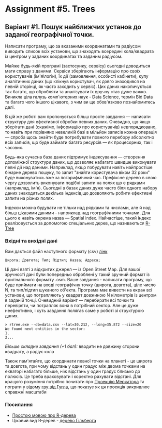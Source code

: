 # Assignment #5. Trees
## Варіант #1. Пошук найближчих установ до заданої географічної точки.
Написати програму, що за вказаними координатами та радіусом виводить список всіх установи, що знаходять всередині кола/квадрата із центром у заданих координатах та заданим радіусом.

Майже будь-якій програмі (застосунку, сервісу) сьогодні доводиться мати справу з  даними. Сервіси зберігають інформацію про своїх користувачів (ім'я\логін), їх дії (замовлення, особисті кабінети), купу аналітичних даних (що клікнув користувач, як довго знаходився на певній сторінці, як часто заходить у сервіс). Цих даних накопичується так багато, що обробляти та аналізувати їх вручну стає дуже важко. Виникла ціла галузь комп'ютерних наук - Data Science, термін Bid Data та багато чого іншого цікавого, з чим ви ще обов'язково познайомитесь далі.

В цій же роботі вам пропонується більш просте завдання — написати структуру  для ефективної обробки певних даних. Очевидно, що якщо зберігати дані (скажімо, інформацію про користувачів) невпорядковано, то навіть при порівняно невеликій базі в мільйон записів кожна операція — спроба щось знайти буде потребувати повного перебору абсолютно всіх записів, що буде займати багато ресурсів — як процесорних, так і часових.

Будь-яка сучасна база даних підтримує індексування — створення допоміжної структури даних, що дозволяє набагато швидше виконувати певні дії над даними. Наприклад, якщо побудувати навіть найпростіше бінарне дерево пошуку, то запит "знайти користувача віком 32 роки" буде виконуватись вже за логарифмічний час. Префіксне дерево в свою чергу дозволить виконувати подібні запити на полях що є рядками (наприклад, ім'я). Сьогодні в базах даних дуже часто біля одного набору даних знаходиться декілька індексів,що дозволяють робити ефективні запити на різних полях.

Індекси можна будувати не тільки над рядками та числами, але й над більш цікавими даними - наприклад над географічними точками. Для цього є навіть окрема назва — Spatial index. Найчастіше,  такий індекс реалізовується за допомогою спеціальних дерев, що називаються [R-Tree](https://en.wikipedia.org/wiki/R-tree)

### Вхідні та вихідні дані

Вам дається файл наступного формату (csv) [лінк](examples_5/ukraine_poi.csv)

```
Широта; Довгота; Тип; Підтип; Назва; Адреса;
```
Ці дані взяті з відкритих джерел — із Open Street Map. Для вашої зручності дані були попередньо оброблені у такий зручний формат із оригінального формату .osm. Ваше завдання - написати програму, що буде приймати на вході географічну точку (широта, довгота), ціле число  N, та тип/підтип шуканого об\'єкта. Програма має вивести на екран всі установи, що потрапляють у квадрат довжиною N кілометрів із центром в заданій точці. Очевидний варіант — перебирати всі точки та перевіряти, чи потрапляє вона в потрібний сектор. Але це дуже неефективно, і суть завдання полягає саме у роботі зі структурою даних.

```
> rtree.exe --db=data.csv --lat=30.212, --long=35.872 --size=20
We found next entities in the sector:
1.
2...
```

*Більше складне завдання (+1 бал):* вводити не довжину сторони квадрату, а радіус кола

Також пам'ятайте, що координати  певної точки на планеті - це широта та довгота, при чому відстань у один градус між двома точками на екваторі набагато більше, ніж відстань у один градус близько до полюсів. Це треба враховувати і коректно рахувати відстані.  Для кращого розуміння потрібно почитати про [Проекцію Меркатора](https://en.wikipedia.org/wiki/Mercator_projection) та пограти у відому [гру від Гугла](https://bramus.github.io/mercator-puzzle-redux/), що показує як ця проекція викривлює справжні масштаби

### Посилання
* [Простою мовою про R-дерева](https://fat-crocodile.livejournal.com/156564.html)
* Цікавий вид R-дерев - [дерево Гільберта](https://en.wikipedia.org/wiki/Hilbert_R-tree)
